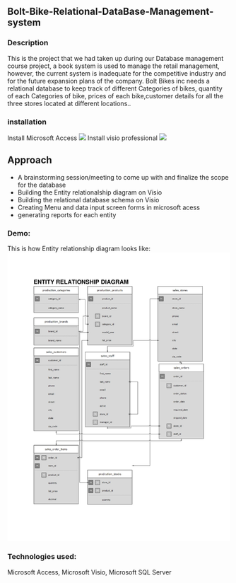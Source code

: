 ## Bolt-Bike-Relational-DataBase-Management-system

### Description
This is the project that we had taken up during our Database management course project, a book system is used to manage the retail management, however, the current system is inadequate for the competitive industry and for the future expansion plans of the company. Bolt Bikes inc needs a relational database to keep track of different Categories of bikes, quantity of each Categories of bike, prices of each bike,customer details for all the three stores located at different locations..

### installation
Install Microsoft Access ![](https://www.microsoft.com/en-us/microsoft-365/access)
Install visio professional ![](https://www.microsoft.com/en-us/microsoft-365/p/visio-professional-2019/cfq7ttc0k7cg?activetab=pivot%3aoverviewtab)

## Approach
* A brainstorming session/meeting to come up with and finalize the scope for the database
* Building the Entity relationalship diagram on Visio
* Building the relational database schema on Visio
* Creating Menu and data input screen forms in microsoft acess
* generating reports for each entity

### Demo:
This is how Entity relationship diagram looks like:
![](https://github.com/pratheepknadar/Bolt-Bike-Relational-DataBase-Management-system/blob/master/Images/1.jpg)



### Technologies used: 
Microsoft Access, Microsoft Visio, Microsoft SQL Server

